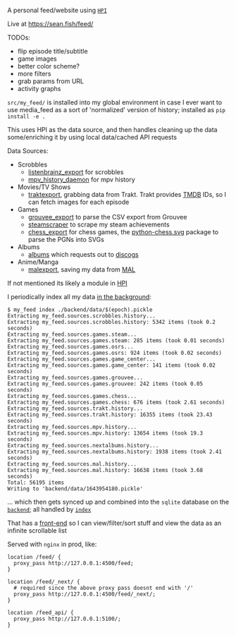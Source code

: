 A personal feed/website using [`HPI`](https://github.com/seanbreckenridge/HPI)

Live at <https://sean.fish/feed/>

TODOs:

- flip episode title/subtitle
- game images
- better color scheme?
- more filters
- grab params from URL
- activity graphs

`src/my_feed/` is installed into my global environment in case I ever want to use media_feed as a sort of 'normalized' version of history; installed as `pip install -e .`

This uses HPI as the data source, and then handles cleaning up the data some/enriching it by using local data/cached API requests

Data Sources:

- Scrobbles
  - [listenbrainz_export](https://github.com/seanbreckenridge/listenbrainz_export) for scrobbles
  - [mpv_history_daemon](https://github.com/seanbreckenridge/mpv-history-daemon) for mpv history
- Movies/TV Shows
  - [traktexport](https://github.com/seanbreckenridge/traktexport), grabbing data from Trakt. Trakt provides [TMDB](http://themoviedb.org/) IDs, so I can fetch images for each episode
- Games
  - [grouvee_export](https://github.com/seanbreckenridge/grouvee_export) to parse the CSV export from Grouvee
  - [steamscraper](https://github.com/seanbreckenridge/steamscraper) to scrape my steam achievements
  - [chess_export](https://github.com/seanbreckenridge/chess_export) for chess games, the [python-chess.svg](https://python-chess.readthedocs.io/en/latest/) package to parse the PGNs into SVGs
- Albums
  - [albums](https://github.com/seanbreckenridge/albums) which requests out to [discogs](https://www.discogs.com/)
- Anime/Manga
  - [malexport](https://github.com/seanbreckenridge/malexport/), saving my data from [MAL](https://myanimelist.net/)

If not mentioned its likely a module in [HPI](https://github.com/seanbreckenridge/HPI)

I periodically index all my data [in the background](https://sean.fish/d/my_feed_index.job?dark):

```
$ my_feed index ./backend/data/$(epoch).pickle
Extracting my_feed.sources.scrobbles.history...
Extracting my_feed.sources.scrobbles.history: 5342 items (took 0.2 seconds)
Extracting my_feed.sources.games.steam...
Extracting my_feed.sources.games.steam: 285 items (took 0.01 seconds)
Extracting my_feed.sources.games.osrs...
Extracting my_feed.sources.games.osrs: 924 items (took 0.02 seconds)
Extracting my_feed.sources.games.game_center...
Extracting my_feed.sources.games.game_center: 141 items (took 0.02 seconds)
Extracting my_feed.sources.games.grouvee...
Extracting my_feed.sources.games.grouvee: 242 items (took 0.05 seconds)
Extracting my_feed.sources.games.chess...
Extracting my_feed.sources.games.chess: 676 items (took 2.61 seconds)
Extracting my_feed.sources.trakt.history...
Extracting my_feed.sources.trakt.history: 16355 items (took 23.43 seconds)
Extracting my_feed.sources.mpv.history...
Extracting my_feed.sources.mpv.history: 13654 items (took 19.3 seconds)
Extracting my_feed.sources.nextalbums.history...
Extracting my_feed.sources.nextalbums.history: 1938 items (took 2.41 seconds)
Extracting my_feed.sources.mal.history...
Extracting my_feed.sources.mal.history: 16638 items (took 3.68 seconds)
Total: 56195 items
Writing to 'backend/data/1643954180.pickle'
```

... which then gets synced up and combined into the `sqlite` database on the [`backend`](./backend/); all handled by [`index`](./index)

That has a [front-end](https://sean.fish/feed/) so I can view/filter/sort stuff and view the data as an infinite scrollable list

Served with `nginx` in prod, like:

```
location /feed/ {
  proxy_pass http://127.0.0.1:4500/feed;
}

location /feed/_next/ {
  # required since the above proxy pass doesnt end with '/'
  proxy_pass http://127.0.0.1:4500/feed/_next/;
}

location /feed_api/ {
  proxy_pass http://127.0.0.1:5100/;
}
```
